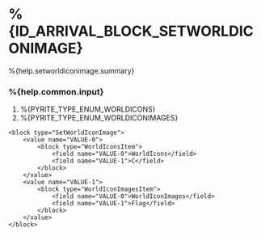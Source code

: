 # %{ID_ARRIVAL_BLOCK_SETWORLDICONIMAGE}

%{help.setworldiconimage.summary}

### %{help.common.input}

1. %{PYRITE_TYPE_ENUM_WORLDICONS}
2. %{PYRITE_TYPE_ENUM_WORLDICONIMAGES}

```
<block type="SetWorldIconImage">
    <value name="VALUE-0">
        <block type="WorldIconsItem">
            <field name="VALUE-0">WorldIcons</field>
            <field name="VALUE-1">C</field>
        </block>
    </value>
    <value name="VALUE-1">
        <block type="WorldIconImagesItem">
            <field name="VALUE-0">WorldIconImages</field>
            <field name="VALUE-1">Flag</field>
        </block>
    </value>
</block>
```